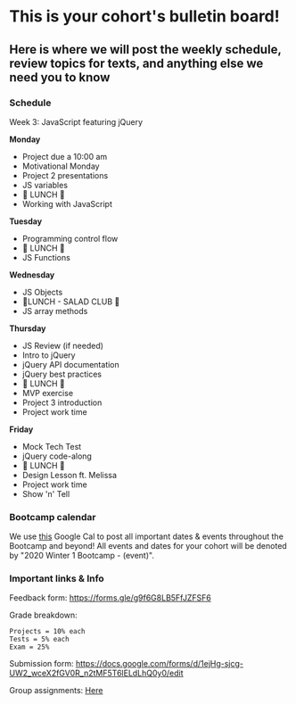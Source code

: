 # This is your cohort's bulletin board! 
## Here is where we will post the weekly schedule, review topics for texts, and anything else we need you to know

### Schedule

Week 3:  JavaScript featuring jQuery


**Monday**

* Project due a 10:00 am
* Motivational Monday
* Project 2 presentations
* JS variables
* 🍴 LUNCH 🍴
* Working with JavaScript


**Tuesday**

* Programming control flow
* 🍴 LUNCH 🍴
* JS Functions

**Wednesday**

* JS Objects
* 🥗LUNCH - SALAD CLUB 🥗
* JS array methods

**Thursday**

* JS Review (if needed)
* Intro to jQuery
* jQuery API documentation
* jQuery best practices
* 🍴 LUNCH 🍴
* MVP exercise
* Project 3 introduction
* Project work time

**Friday**

* Mock Tech Test
* jQuery code-along
* 🍴 LUNCH 🍴
* Design Lesson ft. Melissa
* Project work time
* Show 'n' Tell


### Bootcamp calendar
We use [this](https://calendar.google.com/calendar/embed?src=hackeryou.com_ckj6930nr6kraakaisos09cccs%40group.calendar.google.com&ctz=America%2FToronto) Google Cal to post all important dates & events throughout the Bootcamp and beyond! All events and dates for your cohort will be denoted by "2020 Winter 1 Bootcamp - (event)".

### Important links & Info
Feedback form: https://forms.gle/g9f6G8LB5FfJZFSF6

Grade breakdown:
```
Projects = 10% each
Tests = 5% each
Exam = 25%
```

Submission form: https://docs.google.com/forms/d/1ejHg-sjcg-UW2_wceX2fGV0R_n2tMF5T6lELdLhQ0y0/edit

Group assignments: [Here](https://docs.google.com/spreadsheets/d/1qw-dnRppkzRaXscOvdPusE1SHsEiSGnHQrPoRf2kujU/edit#gid=1112317742)

